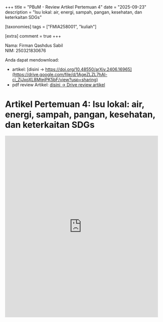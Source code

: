 +++
title = "PBuM - Review Artikel Pertemuan 4"
date = "2025-09-23"
description = "Isu lokal: air, energi, sampah, pangan, kesehatan, dan keterkaitan SDGs"

[taxonomies]
tags = ["FMIA258001", "kuliah"]

[extra]
comment = true
+++

Nama: Firman Qashdus Sabil\
NIM: 250321830676

Anda dapat mendownload:
- artikel: [disini $\rightarrow$ https://doi.org/10.48550/arXiv.2406.16965](https://drive.google.com/file/d/1AgeZLZL7hAl-ci_ZjJxoXL8MtejPK5bF/view?usp=sharing)
- pdf review Artikel: [disini $\rightarrow$ Drive review artikel](https://drive.google.com/file/d/14Y4oDDD1cgJqO2vE_NyOI_lSlN7uS1yw/view?usp=sharing)

# Artikel Pertemuan 4: Isu lokal: air, energi, sampah, pangan, kesehatan, dan keterkaitan SDGs
<iframe src="https://drive.google.com/file/d/14Y4oDDD1cgJqO2vE_NyOI_lSlN7uS1yw/preview" width="100%" height="600" allow="autoplay" frameborder="0"></iframe>

